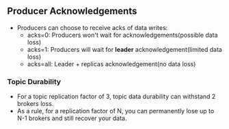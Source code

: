 ## Producer Acknowledgements
- Producers can choose to receive acks of data writes:
  - acks=0: Producers won't wait for acknowledgements(possible data loss)
  - acks=1: Producers will wait for **leader** acknowledgement(limited data loss)
  - acks=all: Leader + replicas acknowledgement(no data loss)

### Topic Durability
- For a topic replication factor of 3, topic data durability can withstand 2 brokers loss.
- As a rule, for a replication factor of N, you can permanently lose up to N-1 brokers and still recover your data.
